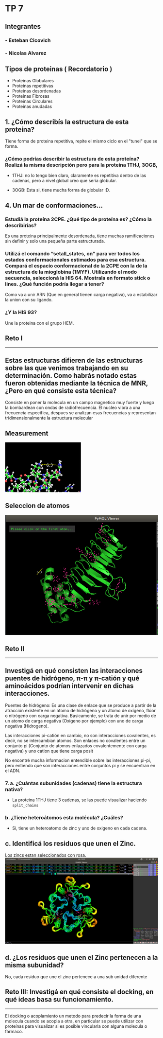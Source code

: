 # TP 7

## Integrantes 
### - Esteban Cicovich
### - Nicolas Alvarez


## Tipos de proteinas ( Recordatorio )

- Proteinas Globulares
- Proteinas repetitivas
- Proteinas desordenadas
- Proteinas Fibrosas
- Proteinas Circulares
- Proteinas anudadas

## 1. ¿Cómo describís la estructura de esta proteína?
Tiene forma de proteina repetitiva, repite el mismo ciclo en el "tunel" que se forma.
### ¿Cómo podrías describir la estructura de esta proteína? Realizá la misma descripción pero para la proteína 1THJ, 3OGB,
- 1THJ: no lo tengo bien claro, claramente es repetitiva dentro de las cadenas, pero a nivel global creo que seria globular.

- 3OGB: Esta si, tiene mucha forma de globular :D.


## 4. Un mar de conformaciones...
### Estudiá la proteína 2CPE. ¿Qué tipo de proteína es? ¿Cómo la describirías? 

Es una proteina principalmente desordenada, tiene muchas ramificaciones sin definir y solo una pequeña parte estructurada.

### Utilizá el comando “setall_states, on” para ver todos los estados conformacionales estimados para esa estructura. Compará el espacio conformacional de la 2CPE con la de la estructura de la mioglobina (1MYF). Utilizando el modo secuencia, seleccioná la HIS 64. Mostrala en formato stick o lines. ¿Qué función podría llegar a tener?
Como va a unir ARN (Que en general tienen carga negativa), va a estabilizar la union con su ligando.
### ¿Y la HIS 93?
 Une la proteina con el grupo HEM.
 

## Reto I
---
## Estas estructuras difieren de las estructuras sobre las que venimos trabajando en su determinación. Como habrás notado estas fueron obtenidas mediante la técnica de MNR, ¿Pero en qué consiste esta técnica?

Consiste en poner la molecula en un campo magnetico muy fuerte y luego la bombardean con ondas de radiofrecuencia. El nucleo vibra a una frecuencia especifica, despues se analizan esas frecuencias y representan tridimensionalmente la estructura molecular

## Measurement

![Muestra de medida](./measurement.png)

## Seleccion de atomos

![Muestra de seleccion](./distanceToRings.png)

## Reto II
--------
## Investigá en qué consisten las interacciones puentes de hidrógeno, π-π y π-catión y qué aminoácidos podrían intervenir en dichas interacciones.

Puentes de hidrógeno:  Es una clase de enlace que se produce a partir de la atracción existente en un átomo de hidrógeno y un átomo de oxígeno, flúor o nitrógeno con carga negativa. Basicamente, se trata de unir por medio de  un atomo de carga negativa (Oxigeno por ejemplo) con uno de carga negativa (Hidrogeno).

Las interacciones pi-catión en cambio, no son interacciones covalentes, es decir, no se intercambian atomos. Son enlaces no covalentes entre un conjunto pi (Conjunto de atomos enlazados covalentemente con carga negativa) y uno cation que tiene carga posit

No encontré mucha informacion entendible sobre las interacciones pi-pi, pero entiendo que son interacciones entre conjuntos pi y se encuentran en el ADN.

### 7. a. ¿Cuántas subunidades (cadenas) tiene la estructura nativa?

- La proteina 1THJ tiene 3 cadenas, se las puede visualizar haciendo `split_chains`

### b. ¿Tiene heteroátomos esta molécula? ¿Cuáles?
- Si, tiene un heteroatomo de zinc y uno de oxigeno en cada cadena.

## c. Identificá los residuos que unen el Zinc. 
Los zincs estan seleccionados con rosa.
![Seleccion de zinc](./selectedzincs.png)

## d. ¿Los residuos que unen el Zinc pertenecen a la misma subunidad?
No, cada residuo que une el zinc pertenece a una sub unidad diferente

## Reto III: Investigá en qué consiste el docking, en qué ideas basa su funcionamiento.
---
El docking o acoplamiento un metodo para predecir la forma de una molecula cuando se acopla a otra, en particular se puede utilizar con proteínas para visualizar si es posible vincularla con alguna molecula o fármaco.